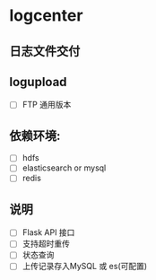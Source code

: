 # logcenter
## 日志文件交付


## logupload
- [ ] FTP 通用版本

## 依赖环境:
- [ ] hdfs
- [ ] elasticsearch or mysql
- [ ] redis

## 说明
- [ ] Flask API 接口
- [ ] 支持超时重传
- [ ] 状态查询
- [ ] 上传记录存入MySQL 或 es(可配置)
